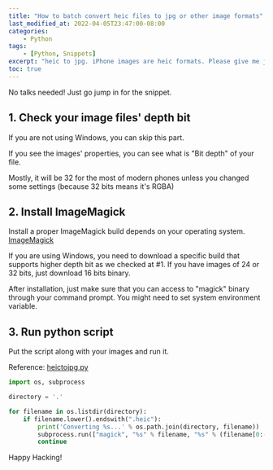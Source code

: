 ```yaml
---
title: "How to batch convert heic files to jpg or other image formats"
last_modified_at: 2022-04-05T23:47:00-08:00
categories:
    - Python
tags:
    - [Python, Snippets]
excerpt: "heic to jpg. iPhone images are heic formats. Please give me jpgs... "
toc: true
---
```


No talks needed! Just go jump in for the snippet.

## 1. Check your image files' depth bit

If you are not using Windows, you can skip this part.

If you see the images' properties, you can see what is "Bit depth" of your file.

Mostly, it will be 32 for the most of modern phones unless you changed some settings (because 32 bits means it's RGBA)

## 2. Install ImageMagick

Install a proper ImageMagick build depends on your operating system. [ImageMagick](https://imagemagick.org/script/download.php#windows)

If you are using Windows, you need to download a specific build that supports higher depth bit as we checked at #1. If you have images of 24 or 32 bits, just download 16 bits binary.

After installation, just make sure that you can access to "magick" binary through your command prompt. You might need to set system environment variable.

## 3. Run python script

Put the script along with your images and run it.

Reference: [heictojpg.py](https://github.com/mpapazog/heic-to-jpg/blob/master/heictojpg.py)

```python
import os, subprocess

directory = '.'

for filename in os.listdir(directory):
    if filename.lower().endswith(".heic"): 
        print('Converting %s...' % os.path.join(directory, filename))
        subprocess.run(["magick", "%s" % filename, "%s" % (filename[0:-5] + '.jpg')])
        continue
```

Happy Hacking!